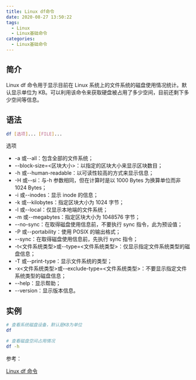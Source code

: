 ```yaml
---
title: Linux df命令
date: 2020-08-27 13:50:22
tags:
  - Linux
  - Linux基础命令
categories:
  - Linux基础命令
---
```


## 简介

Linux df 命令用于显示目前在 Linux 系统上的文件系统的磁盘使用情况统计。默认显示单位为 KB。可以利用该命令来获取硬盘被占用了多少空间，目前还剩下多少空间等信息。

## 语法

```sh
df [选项]... [FILE]...
```

选项

- -a 或--all：包含全部的文件系统；
- --block-size=<区块大小>：以指定的区块大小来显示区块数目；
- -h 或--human-readable：以可读性较高的方式来显示信息；
- -H 或--si：与-h 参数相同，但在计算时是以 1000 Bytes 为换算单位而非 1024 Bytes；
- -i 或--inodes：显示 inode 的信息；
- -k 或--kilobytes：指定区块大小为 1024 字节；
- -l 或--local：仅显示本地端的文件系统；
- -m 或--megabytes：指定区块大小为 1048576 字节；
- --no-sync：在取得磁盘使用信息前，不要执行 sync 指令，此为预设值；
- -P 或--portability：使用 POSIX 的输出格式；
- --sync：在取得磁盘使用信息前，先执行 sync 指令；
- -t<文件系统类型>或--type=<文件系统类型>：仅显示指定文件系统类型的磁盘信息；
- -T 或--print-type：显示文件系统的类型；
- -x<文件系统类型>或--exclude-type=<文件系统类型>：不要显示指定文件系统类型的磁盘信息；
- --help：显示帮助；
- --version：显示版本信息。

## 实例

```sh
# 查看系统磁盘设备，默认是KB为单位
df

# 查看磁盘空间占用情况
df -h
```

参考：

[Linux df 命令](https://man.linuxde.net/df)
